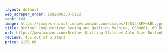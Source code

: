```yaml
---
layout: default 
﻿web_scraper_order: 1582906353-5162
rank: #44
image: https://images-na.ssl-images-amazon.com/images/I/51a4KPFwkBL.jpg
title: Brother Computerized Sewing and Quilting Machine, CS6000i, 60 Built-In Stitches, 7 styles…
url: https://www.amazon.com/Brother-Quilting-Stitches-Auto-Size-Buttonholes/dp/B000JQM1DE/ref=zg_mw_arts-crafts_44?_encoding=UTF8&psc=1&refRID=AC0VFVM6SB4FTE33VGXN
reviews: 4.5 out of 5 stars
price: $156.60 
---
```

